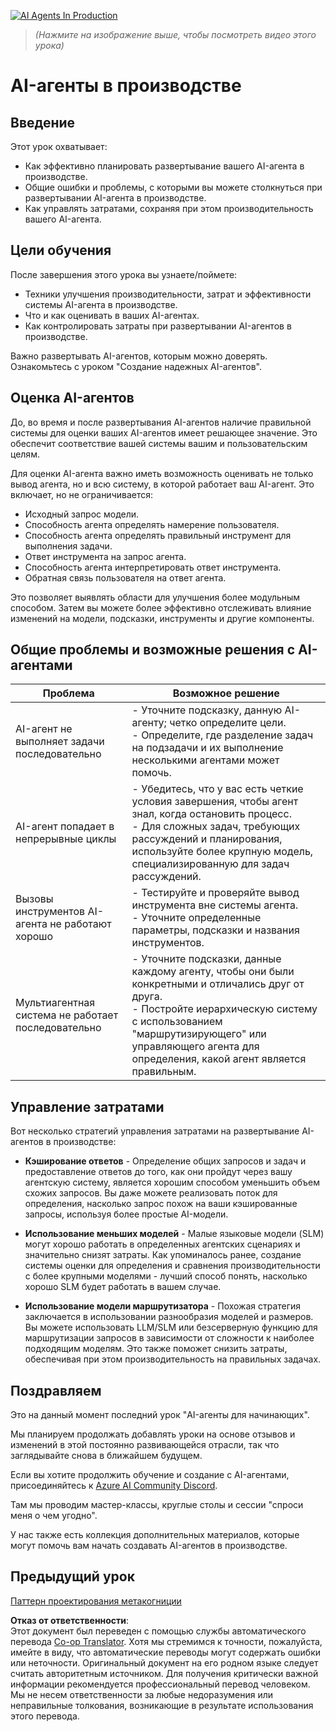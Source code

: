 <!--
CO_OP_TRANSLATOR_METADATA:
{
  "original_hash": "1ad5de6a6388d02c145a92dd04358bab",
  "translation_date": "2025-07-11T14:37:17+00:00",
  "source_file": "10-ai-agents-production/README.md",
  "language_code": "ru"
}
-->
[![AI Agents In Production](../../../10-ai-agents-production/images/lesson-10-thumbnail.png)](https://youtu.be/l4TP6IyJxmQ?si=IvCW3cbw0NJ2mUMV)

> _(Нажмите на изображение выше, чтобы посмотреть видео этого урока)_
# AI-агенты в производстве

## Введение

Этот урок охватывает:

- Как эффективно планировать развертывание вашего AI-агента в производстве.
- Общие ошибки и проблемы, с которыми вы можете столкнуться при развертывании AI-агента в производстве.
- Как управлять затратами, сохраняя при этом производительность вашего AI-агента.

## Цели обучения

После завершения этого урока вы узнаете/поймете:

- Техники улучшения производительности, затрат и эффективности системы AI-агента в производстве.
- Что и как оценивать в ваших AI-агентах.
- Как контролировать затраты при развертывании AI-агентов в производстве.

Важно развертывать AI-агентов, которым можно доверять. Ознакомьтесь с уроком "Создание надежных AI-агентов".

## Оценка AI-агентов

До, во время и после развертывания AI-агентов наличие правильной системы для оценки ваших AI-агентов имеет решающее значение. Это обеспечит соответствие вашей системы вашим и пользовательским целям.

Для оценки AI-агента важно иметь возможность оценивать не только вывод агента, но и всю систему, в которой работает ваш AI-агент. Это включает, но не ограничивается:

- Исходный запрос модели.
- Способность агента определять намерение пользователя.
- Способность агента определять правильный инструмент для выполнения задачи.
- Ответ инструмента на запрос агента.
- Способность агента интерпретировать ответ инструмента.
- Обратная связь пользователя на ответ агента.

Это позволяет выявлять области для улучшения более модульным способом. Затем вы можете более эффективно отслеживать влияние изменений на модели, подсказки, инструменты и другие компоненты.

## Общие проблемы и возможные решения с AI-агентами

| **Проблема**                                   | **Возможное решение**                                                                                                                                                                                                     |
| ---------------------------------------------- | -------------------------------------------------------------------------------------------------------------------------------------------------------------------------------------------------------------------------- |
| AI-агент не выполняет задачи последовательно   | - Уточните подсказку, данную AI-агенту; четко определите цели.<br>- Определите, где разделение задач на подзадачи и их выполнение несколькими агентами может помочь.                                                      |
| AI-агент попадает в непрерывные циклы          | - Убедитесь, что у вас есть четкие условия завершения, чтобы агент знал, когда остановить процесс.<br>- Для сложных задач, требующих рассуждений и планирования, используйте более крупную модель, специализированную для задач рассуждений. |
| Вызовы инструментов AI-агента не работают хорошо | - Тестируйте и проверяйте вывод инструмента вне системы агента.<br>- Уточните определенные параметры, подсказки и названия инструментов.                                                                                   |
| Мультиагентная система не работает последовательно | - Уточните подсказки, данные каждому агенту, чтобы они были конкретными и отличались друг от друга.<br>- Постройте иерархическую систему с использованием "маршрутизирующего" или управляющего агента для определения, какой агент является правильным.         |

## Управление затратами

Вот несколько стратегий управления затратами на развертывание AI-агентов в производстве:

- **Кэширование ответов** - Определение общих запросов и задач и предоставление ответов до того, как они пройдут через вашу агентскую систему, является хорошим способом уменьшить объем схожих запросов. Вы даже можете реализовать поток для определения, насколько запрос похож на ваши кэшированные запросы, используя более простые AI-модели.

- **Использование меньших моделей** - Малые языковые модели (SLM) могут хорошо работать в определенных агентских сценариях и значительно снизят затраты. Как упоминалось ранее, создание системы оценки для определения и сравнения производительности с более крупными моделями - лучший способ понять, насколько хорошо SLM будет работать в вашем случае.

- **Использование модели маршрутизатора** - Похожая стратегия заключается в использовании разнообразия моделей и размеров. Вы можете использовать LLM/SLM или безсерверную функцию для маршрутизации запросов в зависимости от сложности к наиболее подходящим моделям. Это также поможет снизить затраты, обеспечивая при этом производительность на правильных задачах.

## Поздравляем

Это на данный момент последний урок "AI-агенты для начинающих".

Мы планируем продолжать добавлять уроки на основе отзывов и изменений в этой постоянно развивающейся отрасли, так что заглядывайте снова в ближайшем будущем.

Если вы хотите продолжить обучение и создание с AI-агентами, присоединяйтесь к <a href="https://discord.gg/kzRShWzttr" target="_blank">Azure AI Community Discord</a>.

Там мы проводим мастер-классы, круглые столы и сессии "спроси меня о чем угодно".

У нас также есть коллекция дополнительных материалов, которые могут помочь вам начать создавать AI-агентов в производстве.

## Предыдущий урок

[Паттерн проектирования метакогниции](../09-metacognition/README.md)

**Отказ от ответственности**:  
Этот документ был переведен с помощью службы автоматического перевода [Co-op Translator](https://github.com/Azure/co-op-translator). Хотя мы стремимся к точности, пожалуйста, имейте в виду, что автоматические переводы могут содержать ошибки или неточности. Оригинальный документ на его родном языке следует считать авторитетным источником. Для получения критически важной информации рекомендуется профессиональный перевод человеком. Мы не несем ответственности за любые недоразумения или неправильные толкования, возникающие в результате использования этого перевода.